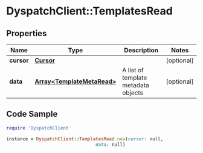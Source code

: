 # DyspatchClient::TemplatesRead

## Properties

Name | Type | Description | Notes
------------ | ------------- | ------------- | -------------
**cursor** | [**Cursor**](Cursor.md) |  | [optional] 
**data** | [**Array&lt;TemplateMetaRead&gt;**](TemplateMetaRead.md) | A list of template metadata objects | [optional] 

## Code Sample

```ruby
require 'DyspatchClient'

instance = DyspatchClient::TemplatesRead.new(cursor: null,
                                 data: null)
```


